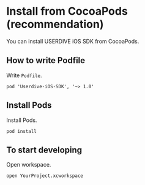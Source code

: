 # Install from CocoaPods (recommendation)

You can install USERDIVE iOS SDK from CocoaPods.

## How to write Podfile

Write `Podfile`.

```
pod 'Userdive-iOS-SDK', '~> 1.0'
```

## Install Pods

Install Pods.

```
pod install
```

## To start developing

Open workspace.

```
open YourProject.xcworkspace
```
